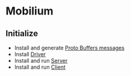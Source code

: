 # Mobilium

## Initialize
* Install and generate [Proto Buffers messages](proto/README.md)
* Install [Driver](MobiliumDriver/README.md)
* Install and run [Server](MobiliumServer/README.md)
* Install and run [Client](MobiliumClient/README.md)
